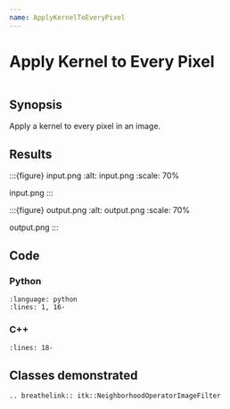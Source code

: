 ```yaml
---
name: ApplyKernelToEveryPixel
---
```


# Apply Kernel to Every Pixel

```{index} single: NeighborhoodOperatorImageFilter pair: kernel; pixel
```

## Synopsis

Apply a kernel to every pixel in an image.

## Results

:::{figure} input.png
:alt: input.png
:scale: 70%

input.png
:::

:::{figure} output.png
:alt: output.png
:scale: 70%

output.png
:::

## Code

### Python

```{literalinclude} Code.py
:language: python
:lines: 1, 16-
```

### C++

```{literalinclude} Code.cxx
:lines: 18-
```

## Classes demonstrated

```{eval-rst}
.. breathelink:: itk::NeighborhoodOperatorImageFilter
```
